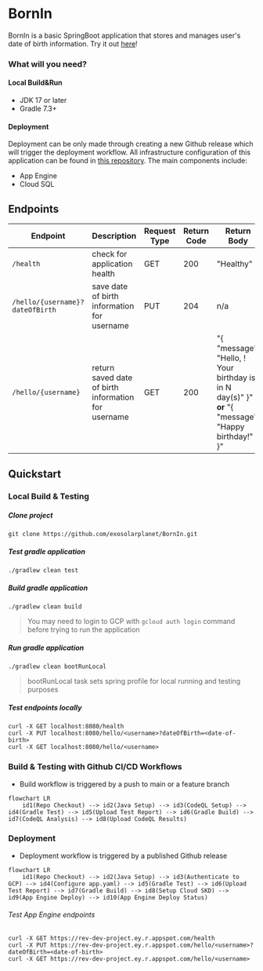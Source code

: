 # BornIn

BornIn is a basic SpringBoot application that stores and manages user's date of birth information. Try it out [here](https://rev-dev-project.ey.r.appspot.com/)! 

### What will you need?
#### Local Build&Run
* JDK 17 or later
* Gradle 7.3+

#### Deployment 
Deployment can be only made through creating a new Github release which will trigger the deployment workflow. All infrastructure configuration of this application can be found in [this repository](https://github.com/exosolarplanet/terraform-config). The main components include:
* App Engine
* Cloud SQL

## Endpoints
| Endpoint | Description | Request Type | Return Code | Return Body |
| --- | --- | --- | --- | --- |
| `/health` | check for application health | GET | 200 | "Healthy" |
| `/hello/{username}?dateOfBirth` | save date of birth information for username | PUT | 204 | n/a |
| `/hello/{username}` | return saved date of birth information for username | GET | 200 | "{ "message": "Hello, <username>! Your birthday is in N day(s)" }" **or** "{ "message": "Happy birthday!" }"  |

## Quickstart
### Local Build & Testing
##### Clone project
`git clone https://github.com/exosolarplanet/BornIn.git`
    
##### Test gradle application
`./gradlew clean test`

##### Build gradle application
`./gradlew clean build`

> You may need to login to GCP with `gcloud auth login` command before trying to run the application

##### Run gradle application
`./gradlew clean bootRunLocal`
>bootRunLocal task sets spring profile for local running and testing purposes

##### Test endpoints locally
```
curl -X GET localhost:8080/health
curl -X PUT localhost:8080/hello/<username>?dateOfBirth=<date-of-birth>
curl -X GET localhost:8080/hello/<username>
```

### Build & Testing with Github CI/CD Workflows
* Build workflow is triggered by a push to main or a feature branch
```mermaid
flowchart LR
    id1(Repo Checkout) --> id2(Java Setup) --> id3(CodeQL Setup) --> id4(Gradle Test) --> id5(Upload Test Report) --> id6(Gradle Build) --> id7(CodeQL Analysis) --> id8(Upload CodeQL Results)
```

### Deployment
* Deployment workflow is triggered by a published Github release
```mermaid
flowchart LR
    id1(Repo Checkout) --> id2(Java Setup) --> id3(Authenticate to GCP) --> id4(Configure app.yaml) --> id5(Gradle Test) --> id6(Upload Test Report) --> id7(Gradle Build) --> id8(Setup Cloud SKD) --> id9(App Engine Deploy) --> id10(App Engine Deploy Status)
```

###### Test App Engine endpoints
```
curl -X GET https://rev-dev-project.ey.r.appspot.com/health
curl -X PUT https://rev-dev-project.ey.r.appspot.com/hello/<username>?dateOfBirth=<date-of-birth>
curl -X GET https://rev-dev-project.ey.r.appspot.com/hello/<username> 
```




